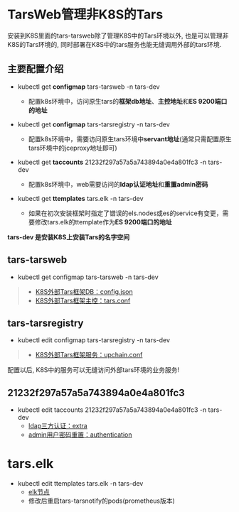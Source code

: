 # TarsWeb管理非K8S的Tars

安装到K8S里面的tars-tarsweb除了管理K8S中的Tars环境以外, 也是可以管理非K8S的Tars环境的, 同时部署在K8S中的tars服务也能无缝调用外部的tars环境.

## 主要配置介绍
- kubectl get **configmap** tars-tarsweb -n tars-dev
  - 配置k8s环境中，访问原生tars的**框架db地址**、**主控地址**和**ES 9200端口的地址**

- kubectl get **configmap** tars-tarsregistry -n tars-dev
  - 配置k8s环境中，需要访问原生tars环境中**servant地址**(通常只需配置原生tars环境中的jceproxy地址即可)

- kubectl get **taccounts** 21232f297a57a5a743894a0e4a801fc3 -n tars-dev
  - 配置k8s环境中，web需要访问的**ldap认证地址**和**重置admin密码**

- kubectl get **ttemplates** tars.elk -n tars-dev
  - 如果在初次安装框架时指定了错误的els.nodes或es的service有变更，需要修改tars.elk的ttemplate作为**ES 9200端口的地址**

**tars-dev 是安装K8S上安装Tars的名字空间**

## tars-tarsweb

- kubectl get configmap tars-tarsweb -n tars-dev
>- [K8S外部Tars框架DB：config.json](./images/Web/configjson.png)
>- [K8S外部Tars框架主控：tars.conf](./images/Web/tarsconfig.png)

## tars-tarsregistry

- kubectl edit configmap tars-tarsregistry -n tars-dev
>- [K8S外部Tars框架服务：upchain.conf](./images/Web/upchinaconf.png)
  
配置以后, K8S中的服务可以无缝访问外部tars环境的业务服务!

## 21232f297a57a5a743894a0e4a801fc3
- kubectl edit taccounts 21232f297a57a5a743894a0e4a801fc3 -n tars-dev
  - [ldap三方认证：extra](./images/Web/ldapextra.png)
  - [admin用户密码重置：authentication](./images/Web/adminreset.png)
    
# tars.elk
- kubectl edit ttemplates tars.elk -n tars-dev
  - [elk节点](./images/Web/elknodes.png)
  - 修改后重启tars-tarsnotify的pods(prometheus版本)